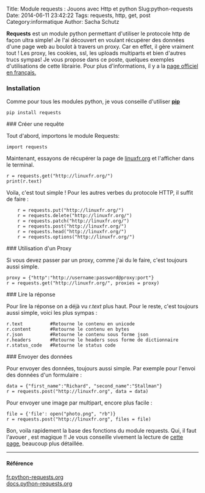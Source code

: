 Title: Module requests : Jouons avec Http et python
Slug:python-requests 
Date: 2014-06-11 23:42:22
Tags: requests, http, get, post
Category:informatique 
Author: Sacha Schutz

<!-- <p class="img-header">
    <img src="images/post3/header.jpg">
</p> -->

**Requests** est un module python permettant d'utiliser le protocole http de façon ultra simple! Je l'ai découvert en voulant récupérer des données d'une page web au boulot à travers un proxy. Car en effet, il gère vraiment tout ! Les proxy, les cookies, ssl, les uploads multiparts et bien d'autres trucs sympas! Je vous propose dans ce poste, quelques exemples d'utilisations de cette librairie. Pour plus d'informations, il y a la [page officiel en français.](http://fr.python-requests.org/en/latest/)

### Installation 

Comme pour tous les modules python, je vous conseille d'utiliser **[pip](http://pip.readthedocs.org/en/latest/installing.html)**

    pip install requests 

### Créer une requête

Tout d'abord, importons le module Requests: 

    import requests

Maintenant, essayons de récupérer la page de [linuxfr.org](http://linuxfr.org/) et l'afficher dans le terminal. 

    r = requests.get("http://linuxfr.org/")
    print(r.text)

Voila, c'est tout simple ! Pour les autres verbes du protocole HTTP, il suffit de faire : 

        r = requests.put("http://linuxfr.org/")
        r = requests.delete("http://linuxfr.org/")
        r = requests.patch("http://linuxfr.org/")
        r = requests.post("http://linuxfr.org/")
        r = requests.head("http://linuxfr.org/")
        r = requests.options("http://linuxfr.org/")

### Utilisation d'un Proxy

Si vous devez passer par un proxy, comme j'ai du le faire, c'est toujours aussi simple. 

    proxy = {"http":"http://username:password@proxy:port"}
    r = requests.get("http://linuxfr.org/", proxies = proxy)

### Lire la réponse

Pour lire la réponse on a déjà vu *r.text* plus haut. Pour le reste, c'est toujours aussi simple, voici les plus sympas :

    r.text          #Retourne le contenu en unicode
    r.content       #Retourne le contenu en bytes
    r.json          #Retourne le contenu sous forme json
    r.headers       #Retourne le headers sous forme de dictionnaire 
    r.status_code   #Retourne le status code

### Envoyer des données

Pour envoyer des données, toujours aussi simple. Par exemple pour l'envoi des données d'un formulaire : 

    data = {"first_name":"Richard", "second_name":"Stallman"}
    r = requests.post("http://linuxfr.org", data = data)

Pour envoyer une image par multipart, encore plus facile : 

    file = {'file': open("photo.png", "rb")}
    r = requests.post("http://linuxfr.org", files = file)


Bon, voila rapidement la base des fonctions du module requests. Qui, il faut l'avouer , est magique !! Je vous conseille vivement la lecture de [cette page](http://fr.python-requests.org/en/latest/user/quickstart.html#creer-une-requete), beaucoup plus détaillée. 


* * *

#### Référence
[fr.python-requests.org](http://fr.python-requests.org)   
[docs.python-requests.org](http://docs.python-requests.org/en/v0.10.6/api/)  
 









